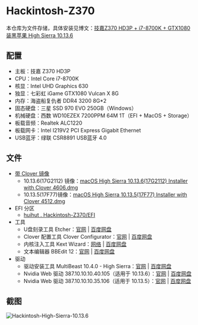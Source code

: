 # Hackintosh-Z370

本仓库为文件存储，具体安装见博文：[技嘉Z370 HD3P + i7-8700K + GTX1080 装黑苹果 High Sierra 10.13.6](https://blog.huihut.com/2018/10/13/GIGABYTE_Z370_HD3P_i7-8700K_GTX1080_Install_Hackintosh_HighSierra10.13.6/)

## 配置

* 主板：技嘉 Z370 HD3P
* CPU：Intel Core i7-8700K
* 核显：Intel UHD Graphics 630
* 独显：七彩虹 iGame GTX1080 Vulcan X 8G
* 内存：海盗船复仇者 DDR4 3200 8G*2
* 固态硬盘：三星 SSD 970 EVO 250GB（Windows）
* 机械硬盘：西数 WD10EZEX 7200PPM 64M 1T（EFI + MacOS + Storage）
* 板载音频：Realtek ALC1220
* 板载网卡：Intel I219V2 PCI Express Gigabit Ethernet
* USB蓝牙：绿联 CSR8891 USB蓝牙 4.0

## 文件

* [带 Clover 镜像](https://mirrors.dtops.cc/iso/MacOS/daliansky_macos/)
    * 10.13.6(17G2112) 镜像：[macOS High Sierra 10.13.6(17G2112) Installer with Clover 4606.dmg](https://mirrors.dtops.cc/iso/MacOS/daliansky_macos/macOS%20High%20Sierra%2010.13.6%2817G2112%29%20Installer%20with%20Clover%204606.dmg)
    * 10.13.5(17F77)镜像：[macOS High Sierra 10.13.5(17F77) Installer with Clover 4512.dmg](https://mirrors.dtops.cc/iso/MacOS/daliansky_macos/macOS%20High%20Sierra%2010.13.5%2817F77%29%20Installer%20with%20Clover%204512.dmg)
* EFI 分区
    * [huihut . Hackintosh-Z370/EFI](https://github.com/huihut/Hackintosh-Z370/tree/master/EFI)
* 工具
    * U盘刻录工具 Etcher：[官网](https://etcher.io/) | [百度网盘](https://pan.baidu.com/s/1EAarG7mLxhI0xwQEXerUEg)
    * Clover 配置工具 Clover Configurator：[官网](https://www.tonymacx86.com/resources/clover-configurator.335/) | [百度网盘](https://pan.baidu.com/s/1adKnfyIT0MVwHGl_Lke_Fg)
    * 内核注入工具 Kext Wizard：[网络](https://mac.softpedia.com/get/Utilities/Kext-Wizard.shtml) | [百度网盘](https://pan.baidu.com/s/1bnsRR4s3FYmc6jCRiVYRew)
    * 文本编辑器 BBEdit 12：[官网](https://www.barebones.com/products/bbedit/) | [百度网盘](https://pan.baidu.com/s/1pWO_hFMcHIjzoFGSOdUgDQ)
* 驱动
    * 驱动安装工具 MultiBeast 10.4.0 - High Sierra：[官网](https://www.tonymacx86.com/resources/multibeast-10-4-0-high-sierra.401/) | [百度网盘](https://pan.baidu.com/s/1QBX514ELiqltAJ_EcHan0g)
    * Nvidia Web 驱动 387.10.10.10.40.105（适用于 10.13.6）：[官网](https://www.nvidia.com/download/driverResults.aspx/136062/en-us) | [百度网盘](https://pan.baidu.com/s/1pgf06gmxiwpK1256_7QmcQ)
    * Nvidia Web 驱动 387.10.10.10.35.106（适用于 10.13.5）：[官网](https://www.nvidia.com/download/driverResults.aspx/134834/en-us) | [百度网盘](https://pan.baidu.com/s/13ObVcKgRqr1XIvDv2d96Eg)

## 截图

![Hackintosh-High-Sierra-10.13.6](http://ojlsgreog.bkt.clouddn.com/Hackintosh-High-Sierra-10.13.6.jpeg)